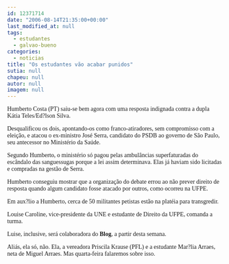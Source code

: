 ```yaml
---
id: 12371714
date: "2006-08-14T21:35:00+00:00"
last_modified_at: null
tags:
  - estudantes
  - galvao-bueno
categories:
  - noticias
title: "Os estudantes vão acabar punidos"
sutia: null
chapeu: null
autor: null
imagem: null
---
```

<p><P><FONT face=Verdana>Humberto Costa (PT) saiu-se bem agora com uma resposta indignada contra a dupla Kátia Teles/Ed?lson Silva.</FONT></P></p>
<p><P><FONT face=Verdana>Desqualificou os dois, apontando-os como franco-atiradores, sem compromisso com a eleição, e atacou o ex-ministro José Serra, candidato do PSDB ao governo de São Paulo, seu antecessor no Ministério da Saúde.</FONT></P></p>
<p><P><FONT face=Verdana>Segundo Humberto, o ministério só pagou pelas ambulâncias superfaturadas do escândalo das sanguessugas porque a lei assim determinava. Elas já haviam sido licitadas e compradas na gestão de Serra.</FONT></P></p>
<p><P><FONT face=Verdana>Humberto conseguiu mostrar que a organização do debate errou ao não prever direito de resposta quando algum candidato fosse atacado por outros, como ocorreu na UFPE.</FONT></P></p>
<p><P><FONT face=Verdana>Em aux?lio a Humberto, cerca de 50 militantes petistas estão na platéia para transgredir. </FONT></P></p>
<p><P><FONT face=Verdana>Louise Caroline, vice-presidente da UNE e estudante de Direito da UFPE, comanda a turma.</FONT></P></p>
<p><P><FONT face=Verdana>Luise, inclusive, será colaboradora do <STRONG>Blog</STRONG>, a partir desta semana. </FONT></P></p>
<p><P><FONT face=Verdana>Aliás, ela só, não. Ela, a vereadora Priscila Krause (PFL) e a estudante Mar?lia Arraes, neta de Miguel Arraes. Mas quarta-feira falaremos sobre isso.</FONT></P> </p>
